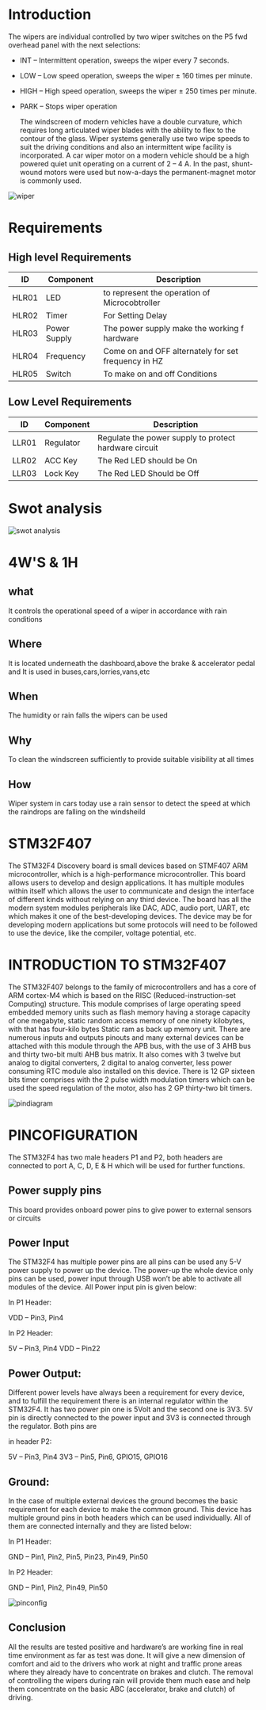 # Introduction
The wipers are individual controlled by two wiper switches on the P5 fwd overhead panel with the next selections:
*  INT – Intermittent operation, sweeps the wiper every 7 seconds.
* LOW – Low speed operation, sweeps the wiper ± 160 times per minute.
* HIGH – High speed operation, sweeps the wiper ± 250 times per minute.
* PARK – Stops wiper operation

  The windscreen of modern vehicles have a double curvature, which requires long articulated wiper blades with the ability to flex to the contour of the glass. Wiper systems generally use two wipe speeds to suit the driving conditions and also an intermittent wipe facility is incorporated.
A car wiper motor on a modern vehicle should be a high powered quiet unit operating on a current of 2 – 4 A. In the past, shunt-wound motors were used but now-a-days the permanent-magnet motor is commonly used.

![wiper](https://user-images.githubusercontent.com/101034610/168259432-602b4371-d71b-4f13-a29a-5e67999133ae.jpeg)


# Requirements
## High level Requirements
|ID    |Component|Description  |
|------|-------------|---------|
|HLR01|LED |to represent the operation of Microcobtroller |  
|HLR02|Timer|For Setting Delay|
|HLR03|Power Supply|The power supply make the working f hardware |
|HLR04|Frequency|Come on and OFF alternately for set frequency in HZ|
|HLR05|Switch|To make on and off Conditions|

## Low Level Requirements
|ID    |Component         |Description       |
|------|------------------|------------------|
|LLR01 |Regulator         |Regulate the power supply to protect hardware circuit|
|LLR02|ACC  Key           | The Red LED should be On|
|LLR03|Lock Key           |The Red LED Should be Off|

# Swot analysis

![swot analysis](https://user-images.githubusercontent.com/101034610/168082403-c0b70593-361f-42b4-a797-f3e3b27ad115.png)

# 4W'S & 1H

## what
It controls the operational speed of a wiper in accordance with rain conditions

## Where
It is located underneath the dashboard,above the brake & accelerator pedal and
It is used in buses,cars,lorries,vans,etc

## When
The humidity or rain falls the wipers can be used

## Why
To clean the windscreen sufficiently to provide suitable visibility at all times

## How
Wiper system in cars today use a rain sensor to detect the speed at which the raindrops are falling on the windsheild

# STM32F407
The STM32F4 Discovery board is small devices based on STMF407 ARM microcontroller, which is a high-performance microcontroller.  This board allows users to develop and design applications. It has multiple modules within itself which allows the user to communicate and design the interface of different kinds without relying on any third device. The board has all the modern system modules peripherals like DAC, ADC, audio port, UART, etc which makes it one of the best-developing devices. The device may be for developing modern applications but some protocols will need to be followed to use the device, like the compiler, voltage potential, etc. 

# INTRODUCTION TO STM32F407
The STM32F407 belongs to the family of microcontrollers and has a core of ARM cortex-M4 which is based on the RISC (Reduced-instruction-set Computing) structure.
This module comprises of large operating speed embedded memory units such as flash memory having a storage capacity of one megabyte, static random access memory of one ninety kilobytes, with that has four-kilo bytes Static ram as back up memory unit.
There are numerous inputs and outputs pinouts and many external devices can be attached with this module through the APB bus, with the use of 3 AHB bus and thirty two-bit multi AHB bus matrix.
It also comes with 3 twelve but analog to digital converters, 2 digital to analog converter, less power consuming RTC module also installed on this device.
There is 12 GP sixteen bits timer comprises with the 2 pulse width modulation timers which can be used the speed regulation of the motor, also has 2 GP thirty-two bit timers.

![pindiagram](https://user-images.githubusercontent.com/101034610/168267819-5efd8117-479d-46de-a15e-ac82626508c3.jpeg)

# PINCOFIGURATION
The STM32F4 has two male headers P1 and P2, both headers are connected to port A, C, D, E & H which will be used for further functions.
## Power supply pins
This board provides onboard power pins to give power to external sensors or circuits
 ## Power Input
The STM32F4 has multiple power pins are all pins can be used any 5-V power supply to power up the device.  The power-up the whole device only pins can be used, power input through USB won’t be able to activate all modules of the device. All Power input pin is given below:

In P1 Header:

VDD – Pin3, Pin4

In P2 Header:

5V – Pin3, Pin4
VDD – Pin22
## Power Output:
Different power levels have always been a requirement for every device, and to fulfill the requirement there is an internal regulator within the STM32F4. It has two power pin one is 5Volt and the second one is 3V3. 5V pin is directly connected to the power input and 3V3 is connected through the regulator. Both pins are

in header P2:

5V – Pin3, Pin4
3V3 – Pin5, Pin6, GPIO15, GPIO16
## Ground:
In the case of multiple external devices the ground becomes the basic requirement for each device to make the common ground. This device has multiple
ground pins in both headers which can be used individually. All of them are connected internally and they are listed below:

In P1 Header:

GND – Pin1, Pin2, Pin5, Pin23, Pin49, Pin50

In P2 Header:

GND – Pin1, Pin2, Pin49, Pin50

![pinconfig](https://user-images.githubusercontent.com/101034610/168269647-843a9dd4-8725-459f-9e6d-079da330bbc5.jpeg)

## Conclusion
All the results are tested positive and hardware’s are working
fine in real time environment as far as test was done. It will give
a new dimension of comfort and aid to the drivers who work at
night and traffic prone areas where they already have to
concentrate on brakes and clutch. The removal of controlling the
wipers during rain will provide them much ease and help them
concentrate on the basic ABC (accelerator, brake and clutch) of
driving.
